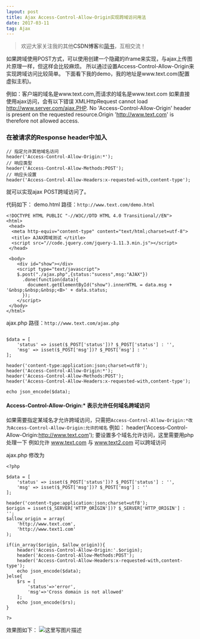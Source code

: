 ```yaml
---
layout: post
title: Ajax Access-Control-Allow-Origin实现跨域访问用法
date: 2017-03-11
tag: Ajax
---
```



>欢迎大家关注我的其他<a herf="http://blog.csdn.net/u014377963">CSDN博客</a>和<a href="http://www.jianshu.com/u/a9f9d36ab057">简书</a>，互相交流！


如果跨域使用POST方式，可以使用创建一个隐藏的iframe来实现，与ajax上传图片原理一样，但这样会比较麻烦。
所以通过设置Access-Control-Allow-Origin来实现跨域访问比较简单。
下面看下我的demo，我的地址是www.text.com(配置虚拟主机)。

例如：客户端的域名是www.text.com,而请求的域名是www.text.com
如果直接使用ajax访问，会有以下错误
XMLHttpRequest cannot load http://www.server.com/ajax.PHP. No 'Access-Control-Allow-Origin' header is present on the requested resource.Origin 'http://www.text.com' is therefore not allowed access.

### 在被请求的Response header中加入

```
// 指定允许其他域名访问  
header('Access-Control-Allow-Origin:*');  
// 响应类型  
header('Access-Control-Allow-Methods:POST');  
// 响应头设置  
header('Access-Control-Allow-Headers:x-requested-with,content-type');  
```
就可以实现ajax POST跨域访问了。

代码如下：
demo.html 路径：`http://www.text.com/demo.html`

```
<!DOCTYPE HTML PUBLIC "-//W3C//DTD HTML 4.0 Transitional//EN">
<html>
 <head>
  <meta http-equiv="content-type" content="text/html;charset=utf-8">
  <title> AJAX跨域测试 </title>
  <script src="//code.jquery.com/jquery-1.11.3.min.js"></script>
 </head>

 <body>
    <div id="show"></div>
    <script type="text/javascript">
    $.post("./ajax.php",{status:"sucess",msg:"AJAX"})
      .done(function(data){
        document.getElementById("show").innerHTML = data.msg + '&nbsp;&nbsp;&nbsp;<B>' + data.status;
      });
    </script>
 </body>
</html>
```
ajax.php 路径：`http://www.text.com/ajax.php`

```

$data = [
    'status' => isset($_POST['status'])? $_POST['status'] : '',
    'msg' => isset($_POST['msg'])? $_POST['msg'] : ''
];

header('content-type:application:json;charset=utf8');  
header('Access-Control-Allow-Origin:*');  
header('Access-Control-Allow-Methods:POST');  
header('Access-Control-Allow-Headers:x-requested-with,content-type');  
  
echo json_encode($data);  
```

#### Access-Control-Allow-Origin:* 表示允许任何域名跨域访问

如果需要指定某域名才允许跨域访问，只需把`Access-Control-Allow-Origin:*改为Access-Control-Allow-Origin:允许的域名`
例如：
header('Access-Control-Allow-Origin:http://www.text.com');
要设置多个域名允许访问，这里需要用php处理一下
例如允许 www.text.com 与 www.text2.com 可以跨域访问

ajax.php 修改为
```
<?php

$data = [
    'status' => isset($_POST['status'])? $_POST['status'] : '',
    'msg' => isset($_POST['msg'])? $_POST['msg'] : ''
];

header('content-type:application:json;charset=utf8');
$origin = isset($_SERVER['HTTP_ORIGIN'])? $_SERVER['HTTP_ORIGIN'] : '';
$allow_origin = array(
    'http://www.text.com',
    'http://www.text1.com'
);

if(in_array($origin, $allow_origin)){
    header('Access-Control-Allow-Origin:'.$origin);
    header('Access-Control-Allow-Methods:POST');
    header('Access-Control-Allow-Headers:x-requested-with,content-type');
	echo json_encode($data);
}else{
	$rs = [
		'status'=>'error',
		'msg'=>'Cross domain is not allowed'
	];
	echo json_encode($rs);
}

?>
```
效果图如下：
![这里写图片描述](http://img.blog.csdn.net/20170311170219183?watermark/2/text/aHR0cDovL2Jsb2cuY3Nkbi5uZXQvdTAxNDM3Nzk2Mw==/font/5a6L5L2T/fontsize/400/fill/I0JBQkFCMA==/dissolve/70/gravity/SouthEast)